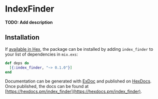 # IndexFinder

**TODO: Add description**

## Installation

If [available in Hex](https://hex.pm/docs/publish), the package can be installed
by adding `index_finder` to your list of dependencies in `mix.exs`:

```elixir
def deps do
  [{:index_finder, "~> 0.1.0"}]
end
```

Documentation can be generated with [ExDoc](https://github.com/elixir-lang/ex_doc)
and published on [HexDocs](https://hexdocs.pm). Once published, the docs can
be found at [https://hexdocs.pm/index_finder](https://hexdocs.pm/index_finder).

